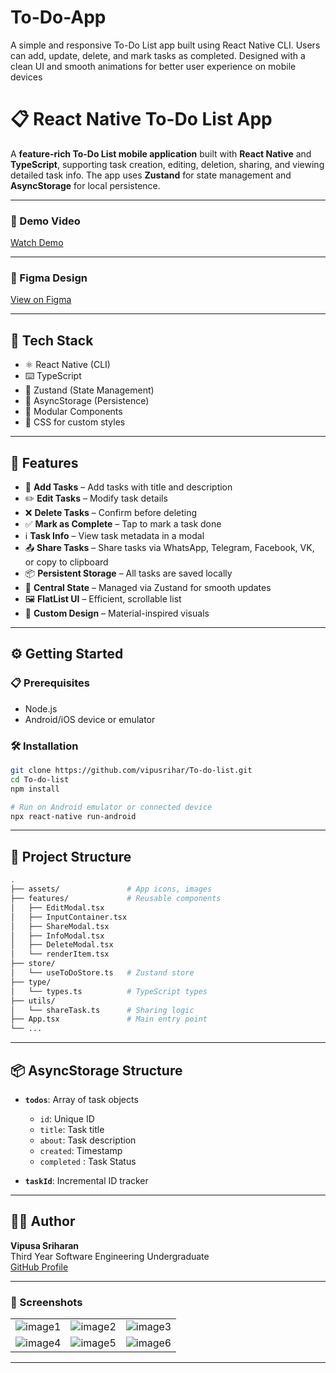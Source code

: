 # To-Do-App
A simple and responsive To-Do List app built using React Native CLI. Users can add, update, delete, and mark tasks as completed. Designed with a clean UI and smooth animations for better user experience on mobile devices

# 📋 React Native To-Do List App

A **feature-rich To-Do List mobile application** built with **React Native** and **TypeScript**, supporting task creation, editing, deletion, sharing, and viewing detailed task info. The app uses **Zustand** for state management and **AsyncStorage** for local persistence.

---

### 🎥 Demo Video

[Watch Demo](readmefiles/Video.mp4)


---


### 🎨 Figma Design

[View on Figma](https://www.figma.com/design/0voUh3g2fDdGMbKNibqygj/To-Do-List--Community-?node-id=42-188)

---

## 🧰 Tech Stack

- ⚛️ React Native (CLI)
- ⌨️ TypeScript
- 🐻 Zustand (State Management)
- 💾 AsyncStorage (Persistence)
- 🧩 Modular Components
- 🎨 CSS for custom styles

---

## 🚀 Features

- 📝 **Add Tasks** – Add tasks with title and description  
- ✏️ **Edit Tasks** – Modify task details  
- ❌ **Delete Tasks** – Confirm before deleting  
- ✅ **Mark as Complete** – Tap to mark a task done  
- ℹ️ **Task Info** – View task metadata in a modal  
- 📤 **Share Tasks** – Share tasks via WhatsApp, Telegram, Facebook, VK, or copy to clipboard  
- 📦 **Persistent Storage** – All tasks are saved locally  
- 🧠 **Central State** – Managed via Zustand for smooth updates  
- 🖼️ **FlatList UI** – Efficient, scrollable list  
- 🎨 **Custom Design** – Material-inspired visuals

---

## ⚙️ Getting Started

### 📋 Prerequisites

- Node.js
- Android/iOS device or emulator

### 🛠️ Installation

```bash
git clone https://github.com/vipusrihar/To-do-list.git
cd To-do-list
npm install

# Run on Android emulator or connected device
npx react-native run-android
```

---

## 📁 Project Structure

```bash
.
├── assets/               # App icons, images
├── features/             # Reusable components
│   ├── EditModal.tsx
│   ├── InputContainer.tsx
│   ├── ShareModal.tsx
│   ├── InfoModal.tsx
│   ├── DeleteModal.tsx
│   └── renderItem.tsx
├── store/
│   └── useToDoStore.ts   # Zustand store
├── type/
│   └── types.ts          # TypeScript types
├── utils/
│   └── shareTask.ts      # Sharing logic
├── App.tsx               # Main entry point
└── ...
```

---

## 📦 AsyncStorage Structure

- **`todos`**: Array of task objects  
  - `id`: Unique ID  
  - `title`: Task title  
  - `about`: Task description  
  - `created`: Timestamp  
  - `completed` : Task Status

- **`taskId`**: Incremental ID tracker

---

## 👩‍💻 Author

**Vipusa Sriharan**  
Third Year Software Engineering Undergraduate  
[GitHub Profile](https://github.com/vipusrihar)

---


### 📸 Screenshots

| | | |
|---|---|---|
| ![image1](readmefiles/first.png) | ![image2](readmefiles/second.png) | ![image3](readmefiles/third.png) |
| ![image4](readmefiles/fourth.png) | ![image5](readmefiles/fifth.png) | ![image6](readmefiles/sixth.png) |

---
